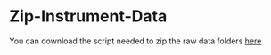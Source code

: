 # Zip-Instrument-Data

You can download the script needed to zip the raw data folders [here](https://github.com/Jack-Coutts/Zip-Instrument-Data/releases/latest/download/Source-code.zip)